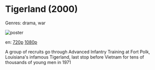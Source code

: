# Tigerland (2000)

Genres: drama, war

![poster](http://image.tmdb.org/t/p/w500/yyW54WcjMFX4NTRy1NnKIeaWhLS.jpg)

en:
  [720p](magnet:?xt=urn:btih:9ED6CC9238A9F7134B1693A49F9B064C05B629E9&tr=udp://glotorrents.pw:6969/announce&tr=udp://tracker.opentrackr.org:1337/announce&tr=udp://torrent.gresille.org:80/announce&tr=udp://tracker.openbittorrent.com:80&tr=udp://tracker.coppersurfer.tk:6969&tr=udp://tracker.leechers-paradise.org:6969&tr=udp://p4p.arenabg.ch:1337&tr=udp://tracker.internetwarriors.net:1337)
  [1080p](magnet:?xt=urn:btih:943AF61A309ACFE3C9D73D8AD88B077174EC4F1B&tr=udp://glotorrents.pw:6969/announce&tr=udp://tracker.opentrackr.org:1337/announce&tr=udp://torrent.gresille.org:80/announce&tr=udp://tracker.openbittorrent.com:80&tr=udp://tracker.coppersurfer.tk:6969&tr=udp://tracker.leechers-paradise.org:6969&tr=udp://p4p.arenabg.ch:1337&tr=udp://tracker.internetwarriors.net:1337)
  


A group of recruits go through Advanced Infantry Training at Fort Polk, Louisiana's infamous Tigerland, last stop before Vietnam for tens of thousands of young men in 1971